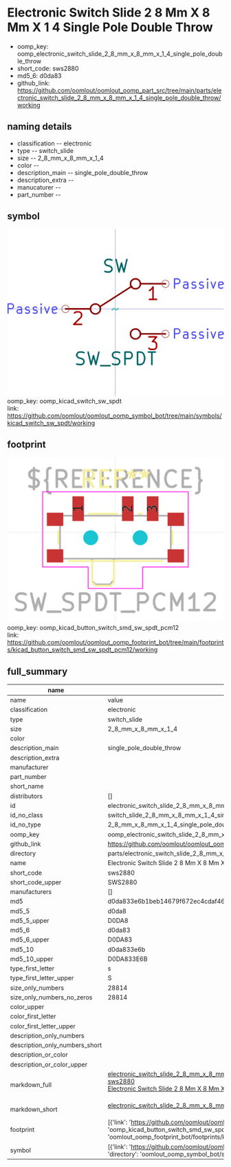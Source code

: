 # Electronic Switch Slide 2 8 Mm X 8 Mm X 1 4 Single Pole Double Throw

  
* oomp_key: oomp_electronic_switch_slide_2_8_mm_x_8_mm_x_1_4_single_pole_double_throw 
* short_code: sws2880
* md5_6: d0da83  
* github_link: https://github.com/oomlout/oomlout_oomp_part_src/tree/main/parts/electronic_switch_slide_2_8_mm_x_8_mm_x_1_4_single_pole_double_throw/working  
## naming details
* classification -- electronic
* type -- switch_slide
* size -- 2_8_mm_x_8_mm_x_1_4
* color -- 
* description_main -- single_pole_double_throw
* description_extra -- 
* manucaturer -- 
* part_number -- 



## symbol

![](symbol/0/working/working_600.png)  
oomp_key: oomp_kicad_switch_sw_spdt  
link: https://github.com/oomlout/oomlout_oomp_symbol_bot/tree/main/symbols/kicad_switch_sw_spdt/working  

## footprint

![](footprint/0/working/working_600.png)  
oomp_key: oomp_kicad_button_switch_smd_sw_spdt_pcm12  
link: https://github.com/oomlout/oomlout_oomp_footprint_bot/tree/main/footprints/kicad_button_switch_smd_sw_spdt_pcm12/working  

## full_summary
| name | value | 
| --- | --- | 
| name | value | 
| classification | electronic | 
| type | switch_slide | 
| size | 2_8_mm_x_8_mm_x_1_4 | 
| color |  | 
| description_main | single_pole_double_throw | 
| description_extra |  | 
| manufacturer |  | 
| part_number |  | 
| short_name |  | 
| distributors | [] | 
| id | electronic_switch_slide_2_8_mm_x_8_mm_x_1_4_single_pole_double_throw | 
| id_no_class | switch_slide_2_8_mm_x_8_mm_x_1_4_single_pole_double_throw | 
| id_no_type | 2_8_mm_x_8_mm_x_1_4_single_pole_double_throw | 
| oomp_key | oomp_electronic_switch_slide_2_8_mm_x_8_mm_x_1_4_single_pole_double_throw | 
| github_link | https://github.com/oomlout/oomlout_oomp_part_src/tree/main/parts/electronic_switch_slide_2_8_mm_x_8_mm_x_1_4_single_pole_double_throw/working | 
| directory | parts/electronic_switch_slide_2_8_mm_x_8_mm_x_1_4_single_pole_double_throw | 
| name | Electronic Switch Slide 2 8 Mm X 8 Mm X 1 4 Single Pole Double Throw | 
| short_code | sws2880 | 
| short_code_upper | SWS2880 | 
| manufacturers | [] | 
| md5 | d0da833e6b1beb14679f672ec4cdaf46 | 
| md5_5 | d0da8 | 
| md5_5_upper | D0DA8 | 
| md5_6 | d0da83 | 
| md5_6_upper | D0DA83 | 
| md5_10 | d0da833e6b | 
| md5_10_upper | D0DA833E6B | 
| type_first_letter | s | 
| type_first_letter_upper | S | 
| size_only_numbers | 28814 | 
| size_only_numbers_no_zeros | 28814 | 
| color_upper |  | 
| color_first_letter |  | 
| color_first_letter_upper |  | 
| description_only_numbers |  | 
| description_only_numbers_short |   | 
| description_or_color |   | 
| description_or_color_upper |   | 
| markdown_full | [electronic_switch_slide_2_8_mm_x_8_mm_x_1_4_single_pole_double_throw](https://github.com/oomlout/oomlout_oomp_part_src/tree/main/parts/electronic_switch_slide_2_8_mm_x_8_mm_x_1_4_single_pole_double_throw/working)<br>[sws2880](https://github.com/oomlout/oomlout_oomp_part_src/tree/main/parts/electronic_switch_slide_2_8_mm_x_8_mm_x_1_4_single_pole_double_throw/working)<br>[Electronic Switch Slide 2 8 Mm X 8 Mm X 1 4 Single Pole Double Throw](https://github.com/oomlout/oomlout_oomp_part_src/tree/main/parts/electronic_switch_slide_2_8_mm_x_8_mm_x_1_4_single_pole_double_throw/working)<br><br> | 
| markdown_short | [electronic_switch_slide_2_8_mm_x_8_mm_x_1_4_single_pole_double_throw](https://github.com/oomlout/oomlout_oomp_part_src/tree/main/parts/electronic_switch_slide_2_8_mm_x_8_mm_x_1_4_single_pole_double_throw/working)<br><br> | 
| footprint | [{'link': 'https://github.com/oomlout/oomlout_oomp_footprint_bot/tree/main/foootprntss/kicad_button_switch_smd_sw_spdt_pcm12', 'oomp_key': 'oomp_kicad_button_switch_smd_sw_spdt_pcm12', 'directory': 'oomlout_oomp_footprint_bot/footprints/kicad_button_switch_smd_sw_spdt_pcm12//working/working.kicad_mod'}] | 
| symbol | [{'link': 'https://github.com/oomlout/oomlout_oomp_symbol_bot/tree/main/symbols/kicad_switch_sw_spdt', 'oomp_key': 'oomp_kicad_switch_sw_spdt', 'directory': 'oomlout_oomp_symbol_bot/symbols/kicad_switch_sw_spdt//working/working.kicad_sym'}] | 
